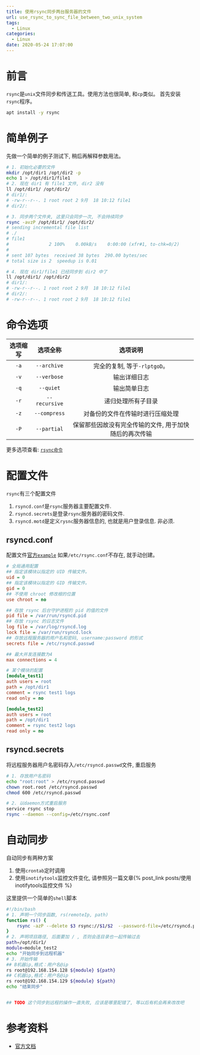 ```yaml
---
title: 使用rsync同步两台服务器的文件
url: use_rsync_to_sync_file_between_two_unix_system
tags:
  - Linux
categories:
  - Linux
date: 2020-05-24 17:07:00
---
```


# 前言
`rsync`是`unix`文件同步和传送工具。使用方法也很简单, 和`cp`类似。
首先安装`rsync`程序。
```bash
apt install -y rsync
```

<!-- more -->

# 简单例子
先做一个简单的例子测试下, 稍后再解释参数用法。
```bash
# 1. 初始化必要的文件
mkdir /opt/dir1 /opt/dir2 -p
echo 1 > /opt/dir1/file1
# 2. 现在 dir1 有 file1 文件, dir2 没有
ll /opt/dir1/ /opt/dir2/
# dir1/:
# -rw-r--r--. 1 root root 2 9月  18 10:12 file1
# dir2/:

# 3. 同步两个文件夹, 这里只会同步一次, 不会持续同步
rsync -avzP /opt/dir1/ /opt/dir2/
# sending incremental file list
# ./
# file1
#               2 100%    0.00kB/s    0:00:00 (xfr#1, to-chk=0/2)
#
# sent 107 bytes  received 38 bytes  290.00 bytes/sec
# total size is 2  speedup is 0.01

# 4. 现在 dir1/file1 已经同步到 dir2 中了
ll /opt/dir1/ /opt/dir2/
# dir1/:
# -rw-r--r--. 1 root root 2 9月  18 10:12 file1
# dir2/:
# -rw-r--r--. 1 root root 2 9月  18 10:12 file1
```

# 命令选项

| 选项缩写 | 选项全称 | 选项说明 |
|:-------:|:-------:|:-------:|
| `-a` | `--archive` | 完全的复制, 等于`-rlptgoD`。 |
| `-v` | `--verbose` | 输出详细日志 |
| `-q` | `--quiet`   | 输出简单日志 |
| `-r` | `--recursive` | 递归处理所有子目录 |
| `-z` | `--compress`  | 对备份的文件在传输时进行压缩处理 |
| `-P` | `--partial`   | 保留那些因故没有完全传输的文件, 用于加快随后的再次传输 |

更多选项查看: [`rsync命令`](https://man.linuxde.net/rsync)

# 配置文件
`rsync`有三个配置文件
1. `rsyncd.conf`是`rsync`服务器主要配置文件.
1. `rsyncd.secrets`是登录`rsync`服务器的密码文件.
1. `rsyncd.motd`是定义`rysnc`服务器信息的, 也就是用户登录信息. 非必须.

## rsyncd.conf
配置文件[官方`example`](https://download.samba.org/pub/rsync/rsyncd.conf.html)
如果`/etc/rsync.conf`不存在, 就手动创建。
```ini
# 全局通用配置
## 指定该模块以指定的 UID 传输文件。
uid = 0
## 指定该模块以指定的 GID 传输文件。
gid = 0
## 不使用 chroot 修改根的位置
use chroot = no

## 存放 rsync 后台守护进程的 pid 的值的文件
pid file = /var/run/rsyncd.pid
## 存放 rsync 的日志文件
log file = /var/log/rsyncd.log
lock file = /var/run/rsyncd.lock
## 存放远程服务器的用户名和密码, username:password 的形式
secrets file = /etc/rsyncd.passwd

## 最大并发连接数为4
max connections = 4

# 某个模块的配置
[module_test1]
auth users = root
path = /opt/dir1
comment = rsync test1 logs
read only = no

[module_test2]
auth users = root
path = /opt/dir1
comment = rsync test2 logs
read only = no
```

## rsyncd.secrets
将远程服务器用户名密码存入`/etc/rsyncd.passwd`文件, 重启服务
```bash
# 1. 存放用户名密码
echo "root:root" > /etc/rsyncd.passwd
chown root.root /etc/rsyncd.passwd
chmod 600 /etc/rsyncd.passwd

# 2. 以daemon方式重启服务
service rsync stop
rsync --daemon --config=/etc/rsync.conf
```

# 自动同步
自动同步有两种方案
1. 使用`crontab`定时调用
2. 使用`inotifytools`监控文件变化, 请参照另一篇文章{% post_link posts/使用inotifytools监控文件 %}

这里提供一个简单的`shell`脚本
```bash
#!/bin/bash
# 1. 声明一个同步函数, rs(remoteIp, path)
function rs() {
    rsync -azP --delete $3 rsync://$1/$2  --password-file=/etc/rsyncd.passwd
}
# 2. 声明项目路径, 后面要加 / , 否则会连目录也一起传输过去
path=/opt/dir1/
module=module_test2
echo "开始同步到远程机器"
# 3. 开始传输
## B机器ip,格式：用户名@ip
rs root@192.168.154.128 ${module} ${path}
## C机器ip,格式：用户名@ip
rs root@192.168.154.129 ${module} ${path}
echo "结束同步"


## TODO 这个同步到远程的操作一直失败, 应该是哪里配错了, 等以后有机会再来改改吧
```

# 参考资料
- [官方文档](https://rsync.samba.org/examples.html)